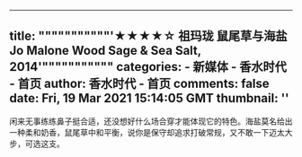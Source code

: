 
---
title: """""""""""'★★★★☆ 祖玛珑 鼠尾草与海盐 Jo Malone Wood Sage & Sea Salt, 2014'"""""""""""
categories: 
    - 新媒体
    - 香水时代 - 首页
author: 香水时代 - 首页
comments: false
date: Fri, 19 Mar 2021 15:14:05 GMT
thumbnail: ''
---

<div>   
闲来无事练练鼻子挺合适，还没想好什么场合穿才能体现它的特色。海盐莫名给出一种柔和奶香，鼠尾草中和平衡，说你是保守却追求打破常规，又不敢一下迈太大步，可选这支。  
</div>
            